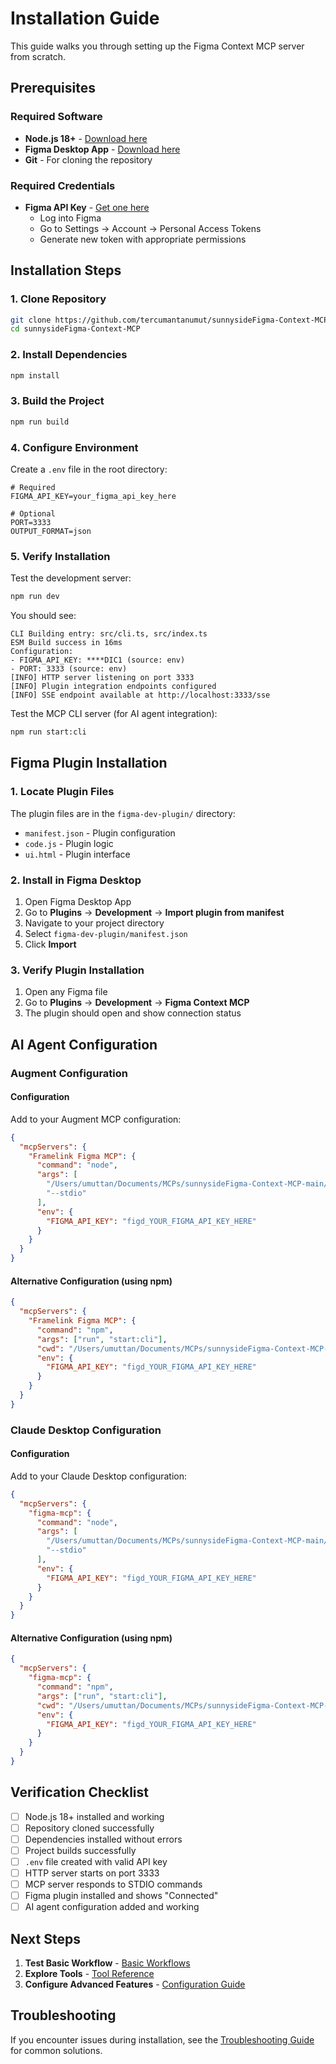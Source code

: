 # Installation Guide

This guide walks you through setting up the Figma Context MCP server from scratch.

## Prerequisites

### Required Software
- **Node.js 18+** - [Download here](https://nodejs.org/)
- **Figma Desktop App** - [Download here](https://www.figma.com/downloads/)
- **Git** - For cloning the repository

### Required Credentials
- **Figma API Key** - [Get one here](https://www.figma.com/developers/api#access-tokens)
  - Log into Figma
  - Go to Settings → Account → Personal Access Tokens
  - Generate new token with appropriate permissions

## Installation Steps

### 1. Clone Repository
```bash
git clone https://github.com/tercumantanumut/sunnysideFigma-Context-MCP
cd sunnysideFigma-Context-MCP
```

### 2. Install Dependencies
```bash
npm install
```

### 3. Build the Project
```bash
npm run build
```

### 4. Configure Environment
Create a `.env` file in the root directory:
```env
# Required
FIGMA_API_KEY=your_figma_api_key_here

# Optional
PORT=3333
OUTPUT_FORMAT=json
```

### 5. Verify Installation
Test the development server:
```bash
npm run dev
```

You should see:
```
CLI Building entry: src/cli.ts, src/index.ts
ESM Build success in 16ms
Configuration:
- FIGMA_API_KEY: ****DIC1 (source: env)
- PORT: 3333 (source: env)
[INFO] HTTP server listening on port 3333
[INFO] Plugin integration endpoints configured
[INFO] SSE endpoint available at http://localhost:3333/sse
```

Test the MCP CLI server (for AI agent integration):
```bash
npm run start:cli
```

## Figma Plugin Installation

### 1. Locate Plugin Files
The plugin files are in the `figma-dev-plugin/` directory:
- `manifest.json` - Plugin configuration
- `code.js` - Plugin logic
- `ui.html` - Plugin interface

### 2. Install in Figma Desktop
1. Open Figma Desktop App
2. Go to **Plugins** → **Development** → **Import plugin from manifest**
3. Navigate to your project directory
4. Select `figma-dev-plugin/manifest.json`
5. Click **Import**

### 3. Verify Plugin Installation
1. Open any Figma file
2. Go to **Plugins** → **Development** → **Figma Context MCP**
3. The plugin should open and show connection status

## AI Agent Configuration

### Augment Configuration

#### Configuration
Add to your Augment MCP configuration:
```json
{
  "mcpServers": {
    "Framelink Figma MCP": {
      "command": "node",
      "args": [
        "/Users/umuttan/Documents/MCPs/sunnysideFigma-Context-MCP-main/dist/cli.js",
        "--stdio"
      ],
      "env": {
        "FIGMA_API_KEY": "figd_YOUR_FIGMA_API_KEY_HERE"
      }
    }
  }
}
```

#### Alternative Configuration (using npm)
```json
{
  "mcpServers": {
    "Framelink Figma MCP": {
      "command": "npm",
      "args": ["run", "start:cli"],
      "cwd": "/Users/umuttan/Documents/MCPs/sunnysideFigma-Context-MCP-main",
      "env": {
        "FIGMA_API_KEY": "figd_YOUR_FIGMA_API_KEY_HERE"
      }
    }
  }
}
```

### Claude Desktop Configuration

#### Configuration
Add to your Claude Desktop configuration:
```json
{
  "mcpServers": {
    "figma-mcp": {
      "command": "node",
      "args": [
        "/Users/umuttan/Documents/MCPs/sunnysideFigma-Context-MCP-main/dist/cli.js",
        "--stdio"
      ],
      "env": {
        "FIGMA_API_KEY": "figd_YOUR_FIGMA_API_KEY_HERE"
      }
    }
  }
}
```

#### Alternative Configuration (using npm)
```json
{
  "mcpServers": {
    "figma-mcp": {
      "command": "npm",
      "args": ["run", "start:cli"],
      "cwd": "/Users/umuttan/Documents/MCPs/sunnysideFigma-Context-MCP-main",
      "env": {
        "FIGMA_API_KEY": "figd_YOUR_FIGMA_API_KEY_HERE"
      }
    }
  }
}
```

## Verification Checklist

- [ ] Node.js 18+ installed and working
- [ ] Repository cloned successfully
- [ ] Dependencies installed without errors
- [ ] Project builds successfully
- [ ] `.env` file created with valid API key
- [ ] HTTP server starts on port 3333
- [ ] MCP server responds to STDIO commands
- [ ] Figma plugin installed and shows "Connected"
- [ ] AI agent configuration added and working

## Next Steps

1. **Test Basic Workflow** - [Basic Workflows](examples/basic-workflows.md)
2. **Explore Tools** - [Tool Reference](tools/README.md)
3. **Configure Advanced Features** - [Configuration Guide](configuration.md)

## Troubleshooting

If you encounter issues during installation, see the [Troubleshooting Guide](troubleshooting.md) for common solutions.
